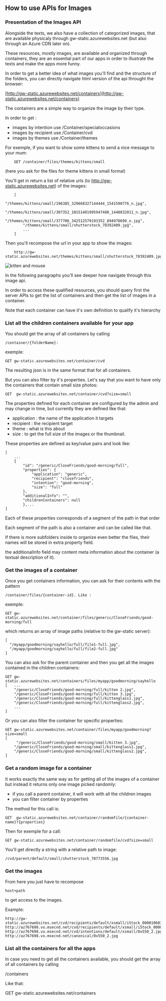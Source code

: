## How to use APIs for Images

### Presentation of the Images API

Alongside the texts, we also have a collection of categorized images, that are available physicaly through gw-static.azurewebsites.net (but also through an Azure CDN later on).

These resources, mostly images, are available and organized through containers, they are an essential part of our apps in order to illustrate the texts and make the apps more funny.

In order to get a better idea of what images you'll find and the structure of the folders, you can directly navigate html version of the api
throught the browser:

[http://gw-static.azurewebsites.net/containers](http://gw-static.azurewebsites.net/containers)
    
The containers are a simple way to organize the image by their type. 

In order to get :

* images by intention use /Container/specialoccasions
* images by recipient use /Container/cvd
* images by themes use /Container/themes

For exemple, if you want to show some kittens to send a nice message to your mum:

        GET /container/files/themes/kittens/small

(here you ask for the files for theme kittens in small formal)

You'll get in return a list of relative urls (to http://gw-static.azurewebsites.net) of the images:

        [
            "/themes/kittens/small/196385_329668327144444_1541590776_n.jpg",
            "/themes/kittens/small/307352_10151401995947488_1448832011_n.jpg",
            "/themes/kittens/small/377706_342512579193352_894978699_n.jpg",
            "/themes/kittens/small/shutterstock_70392409.jpg",
            ...
        ]

Then you'll recompose the url in your app to show the images:
        
        http://gw-static.azurewebsites.net/themes/kittens/small/shutterstock_70392409.jpg
        
![kitten and mouse](http://gw-static.azurewebsites.net/themes/kittens/small/shutterstock_70392409.jpg)
        

In the following paragraphs you'll see deeper how navigate through this image api.

In order to access these qualified resources, you should query first the server APIs to get the list of containers and 
then get the list of images in a container.

Note that each container can have it's own definition to qualify it's hierarchy


### List all the children containers available for your app

You should get the array of all containers by calling 

    /container/{folderName}:

exemple:

    GET gw-static.azurewebsites.net/container/cvd

The resulting json is in the same format that for all containers.

But you can also filter by it's properties. 
Let's say that you want to have only the containers that contain small size photos:

    GET  gw-static.azurewebsites.net/container/cvd?size=small

The properties defined for each container are configured by the admin and may change in time, 
but currently they are defined like that:

- application : the name of the application it targets
- recipient : the recipient target
- theme : what is this about
- size : to get the full size of the images or the thumbnail.

These properties are defined as key/value pairs and look like:

    [
        ...
        {
            "id": "/generic/CloseFriends/good-morning/full",
            "properties": {
                "application": "generic",
                "recipient": "closefriends",
                "intention": "good-morning",
                "size": "full"
            },
            "additionalInfo": "",
            "childrenContainers": null
            },...
    ]

Each of these properties corresponds of a segment of the path in that order

Each segment of the path is also a container and can be called like that.

If there is more subfolders inside to organize even better the files, their names will be stored in extra property field.

the additionalInfo field may content meta information about the container (a textual description of it).

### Get the images of a container

Once you get containers information, you can ask for their contents with the pattern 

    /container/files/{container-id}. Like :

exemple:

    GET gw-static.azurewebsites.net/container/files/generic/CloseFriends/good-morning/full

which returns an array of image paths (relative to the gw-static server):

    [
      "/myapp/goodmorning/sayhello/full/file1-full.jpg",
      "/myapp/goodmorning/sayhello/full/file2-full.jpg"
    ]

You can also ask for the parent container and then you get all the images contained in the children containers:

    GET gw-static.azurewebsites.net/containers/files/myapp/goodmorning/sayhello
    [   ...
        "/generic/CloseFriends/good-morning/full/kitten 2.jpg",
        "/generic/CloseFriends/good-morning/full/kitten 3.jpg",
        "/generic/CloseFriends/good-morning/full/kittenglass1.jpg",
        "/generic/CloseFriends/good-morning/full/kittenglass2.jpg",
        ...
    ]

Or you can also filter the container for specific properties:

    GET gw-static.azurewebsites.net/container/files/myapp/goodmorning?size=small
    [
         "/generic/CloseFriends/good-morning/small/kitten 3.jpg",
        "/generic/CloseFriends/good-morning/small/kittenglass1.jpg",
        "/generic/CloseFriends/good-morning/small/kittenglass2.jpg",
    ]

### Get a random image for a container

It works exactly the same way as for getting all of the images of a container but instead it returns only one image picked randomly:

- if you call a parent container, it will work with all the children images
- you can filter container by properties

The method for this call is:

    GET  gw-static.azurewebsites.net/container/randomfile/{container-name}?{properties}

Then for exemple for a call:

    GET gw-static.azurewebsites.net/container/randomfile/cvd?size=small

You'll get directly a string with a relative path to image:

    /cvd/parent/default/small/shutterstock_70773556.jpg

### Get the images

From here you just have to recompose 

    host+path 

to get access to the images.

Example:

    http://gw-static.azurewebsites.net/cvd/recipients/default/xsmall/iStock_000010603333_Medium.jpg
    http://az767698.vo.msecnd.net/cvd/recipients/default/xsmall/iStock_000010603333_Medium.jpg
    http://az767698.vo.msecnd.net/cvd/intentions/default/xsmall/0x550_2.jpg
    http://az767698.vo.msecnd.net/canonical/0x550_2.jpg

### List all the containers for all the apps

In case you need to get all the containers available, you should get the array of all containers by calling

  /containers

Like that:
  
  GET gw-static.azurewebsites.net/containers
  
